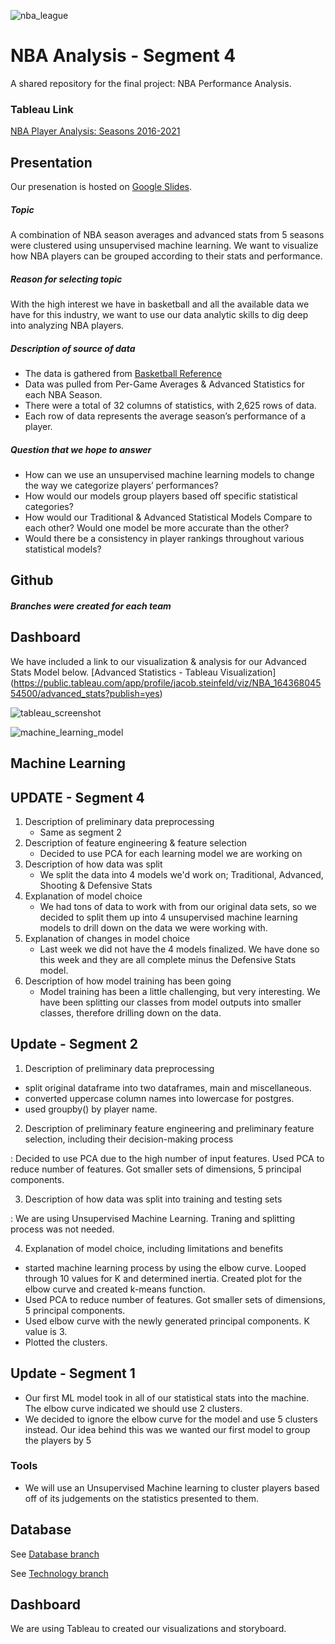 ![nba_league](https://github.com/abeituni/NBA_analysis/blob/main/Dashboard/Images/nba.jpeg)
# **NBA Analysis - Segment 4**
A shared repository for the final project: NBA Performance Analysis.

### Tableau Link
[NBA Player Analysis: Seasons 2016-2021](https://public.tableau.com/app/profile/amir.bei/viz/NBAPlayerAnalysis2016-2021/NBAStats?publish=yes)

## Presentation 
Our presenation is hosted on [Google Slides](https://docs.google.com/presentation/d/1L4YRwSEaInupFLXlQvdWhKHDKyJHGeozT8aQ3ug04TQ/edit?usp=sharing).

##### *Topic*
A combination of NBA season averages and advanced stats from 5 seasons were clustered using unsupervised machine learning. We want to visualize how NBA players can be grouped according to their stats and performance.

##### *Reason for selecting topic*
With the high interest we have in basketball and all the available data we have for this industry, we want to use our data analytic skills to dig deep into analyzing NBA players.

##### *Description of source of data*
- The data is gathered from [Basketball Reference](http://basketball-reference.com/)
- Data was pulled from Per-Game Averages & Advanced Statistics for each NBA Season.
- There were a total of 32 columns of statistics, with 2,625 rows of data.
- Each row of data represents the average season’s performance of a player. 


##### *Question that we hope to answer*
- How can we use an unsupervised machine learning models to change the way we categorize players’ performances?
- How would our models group players based off specific statistical categories?
- How would our Traditional & Advanced Statistical Models Compare to each other? Would one model be more accurate than the other?
- Would there be a consistency in player rankings throughout various statistical models?



## Github

##### *Branches were created for each team*

## Dashboard
We have included a link to our visualization & analysis for our Advanced Stats Model below. 
[Advanced Statistics - Tableau Visualization] (https://public.tableau.com/app/profile/jacob.steinfeld/viz/NBA_16436804554500/advanced_stats?publish=yes)

![tableau_screenshot](https://github.com/abeituni/NBA_analysis/blob/main/Dashboard/Images/tableau_nba_visual.png)

![machine_learning_model](https://github.com/abeituni/NBA_analysis/blob/main/Dashboard/Images/advanced_stats_model.png)

## Machine Learning

## UPDATE - Segment 4

1) Description of preliminary data preprocessing
   - Same as segment 2
2) Description of feature engineering & feature selection
   - Decided to use PCA for each learning model we are working on
3) Description of how data was split
   - We split the data into 4 models we'd work on; Traditional, Advanced, Shooting & Defensive Stats
4) Explanation of model choice
   - We had tons of data to work with from our original data sets, so we decided to split them up into 4 unsupervised machine learning models to drill down on the data we were working with. 
5) Explanation of changes in model choice
   - Last week we did not have the 4 models finalized. We have done so this week and they are all complete minus the Defensive Stats model.
6) Description of how model training has been going
   - Model training has been a little challenging, but very interesting. We have been splitting our classes from model outputs into smaller classes, therefore drilling down on the data.

## Update - Segment 2
1) Description of preliminary data preprocessing

- split original dataframe into two dataframes, main and miscellaneous.
- converted uppercase column names into lowercase for postgres.
- used groupby() by player name.


2)  Description of preliminary feature engineering and preliminary feature selection, including their decision-making process

:  Decided to use PCA due to the high number of input features. Used PCA to reduce number of features. Got smaller sets of dimensions, 5 principal components.

3)  Description of how data was split into training and testing sets

: We are using Unsupervised Machine Learning. Traning and splitting process was not needed.


4)  Explanation of model choice, including limitations and benefits

* started machine learning process by using the elbow curve. Looped through 10 values for K and determined inertia. Created plot for the elbow curve and created k-means function.
* Used PCA to reduce number of features. Got smaller sets of dimensions, 5 principal components.
* Used elbow curve with the newly generated principal components. K value is 3.
* Plotted the clusters. 


## Update - Segment 1

* Our first ML model took in all of our statistical stats into the machine. The elbow curve indicated we should use 2 clusters. 
* We decided to ignore the elbow curve for the model and use 5 clusters instead. Our idea behind this was we wanted our first model to group the players by 5 

### Tools
* We will use an Unsupervised Machine learning to cluster players based off of its judgements on the statistics presented to them. 


## Database
See [Database branch](https://github.com/irameowlee/NBA_analysis/tree/database_branch)
    
See [Technology branch](https://github.com/irameowlee/NBA_analysis/blob/technology_branch/README_technology.md)

## Dashboard
We are using Tableau to created our visualizations and storyboard. 


